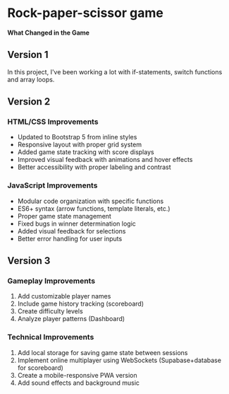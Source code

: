 # Rock-paper-scissor game
**What Changed in the Game**
## Version 1
In this project, I've been working a lot with if-statements, switch functions and array loops.

## Version 2
### HTML/CSS Improvements

* Updated to Bootstrap 5 from inline styles  
* Responsive layout with proper grid system  
* Added game state tracking with score displays  
* Improved visual feedback with animations and hover effects  
* Better accessibility with proper labeling and contrast

### JavaScript Improvements

* Modular code organization with specific functions  
* ES6+ syntax (arrow functions, template literals, etc.)  
* Proper game state management  
* Fixed bugs in winner determination logic  
* Added visual feedback for selections  
* Better error handling for user inputs

## Version 3
### Gameplay Improvements

1. Add customizable player names  
2. Include game history tracking (scoreboard)  
3. Create difficulty levels 
4. Analyze player patterns (Dashboard)

### Technical Improvements

1. Add local storage for saving game state between sessions  
2. Implement online multiplayer using WebSockets (Supabase+database for scoreboard)  
3. Create a mobile-responsive PWA version  
4. Add sound effects and background music  